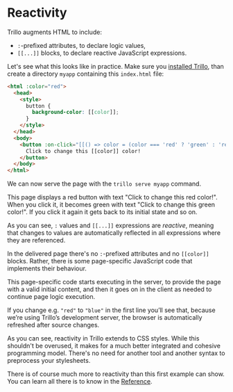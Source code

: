 # Reactivity

Trillo augments HTML to include:

* `:`-prefixed attributes, to declare logic values,
* `[[...]]` blocks, to declare reactive JavaScript expressions.

Let's see what this looks like in practice. Make sure you [installed Trillo](https://trillojs.dev/docs/quick-start#installation), than create a directory `myapp` containing this `index.html` file:

```html
<html :color="red">
  <head>
    <style>
      button {
        background-color: [[color]];
      }
    </style>
  </head>
  <body>
    <button :on-click="[[() => color = (color === 'red' ? 'green' : 'red')]]">
      Click to change this [[color]] color!
    </button>
  </body>
</html>
```

We can now serve the page with the `trillo serve myapp` command.

This page displays a red button with text "Click to change this red color!". When you click it, it becomes green with text "Click to change this green color!". If you click it again it gets back to its initial state and so on.

As you can see, `:` values and `[[...]]` expressions are _reactive_, meaning that changes to values are automatically reflected in all expressions where they are referenced.

In the delivered page there's no `:`-prefixed attributes and no `[[color]]` blocks. Rather, there is some page-specific JavaScript code that implements their behaviour.

This page-specific code starts executing in the server, to provide the page with a valid initial content, and then it goes on in the client as needed to continue page logic execution.

If you change e.g. `"red"` to `"blue"` in the first line you’ll see that, because we’re using Trillo’s development server, the browser is automatically refreshed after source changes.

As you can see, reactivity in Trillo extends to CSS styles. While this shouldn't be overused, it makes for a much better integrated and cohesive programming model. There's no need for another tool and another syntax to preprocess your stylesheets.

There is of course much more to reactivity than this first example can show. You can learn all there is to know in the [Reference](https://trillojs.dev/docs/reference/language).
